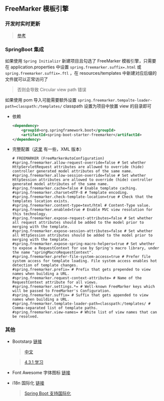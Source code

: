 ## FreeMarker 模板引擎

### 开发时实时更新

> [参考](https://blog.csdn.net/iteye_9153/article/details/82582908)

### SpringBoot 集成
如果使用 `Spring Initializr` 新建项目且勾选了 FreeMarker 模板引擎，只需要在 application.properties 中设置 `spring.freemarker.suffix=.html` 或 `spring.freemarker.suffix=.ftl` ，在 resources/templates 中新建对应后缀的文件就可以正常访问了
> 否则会导致 Circular view path 错误

如果使用 pom 导入可能需要额外设置 `spring.freemarker.tempalte-loader-path=classpath:/templates/` classpath 设置为项目中放置 view 的目录即可

- 依赖
    ``` xml
    <dependency>
        <groupId>org.springframework.boot</groupId>
        <artifactId>spring-boot-starter-freemarker</artifactId>
    </dependency>
    ```
- 完整配置（[这里](http://freemarker.foofun.cn/pgui_misc_servlet.html) 有一些，XML 版本）
    ```
    # FREEMARKER (FreeMarkerAutoConfiguration)
    #spring.freemarker.allow-request-override=false # Set whether HttpServletRequest attributes are allowed to override (hide) controller generated model attributes of the same name.
    #spring.freemarker.allow-session-override=false # Set whether HttpSession attributes are allowed to override (hide) controller generated model attributes of the same name.
    #spring.freemarker.cache=false # Enable template caching.
    #spring.freemarker.charset=UTF-8 # Template encoding.
    #spring.freemarker.check-template-location=true # Check that the templates location exists.
    #spring.freemarker.content-type=text/html # Content-Type value.
    #spring.freemarker.enabled=true # Enable MVC view resolution for this technology.
    #spring.freemarker.expose-request-attributes=false # Set whether all request attributes should be added to the model prior to merging with the template.
    #spring.freemarker.expose-session-attributes=false # Set whether all HttpSession attributes should be added to the model prior to merging with the template.
    #spring.freemarker.expose-spring-macro-helpers=true # Set whether to expose a RequestContext for use by Spring's macro library, under the name "springMacroRequestContext".
    #spring.freemarker.prefer-file-system-access=true # Prefer file system access for template loading. File system access enables hot detection of template changes.
    #spring.freemarker.prefix= # Prefix that gets prepended to view names when building a URL.
    #spring.freemarker.request-context-attribute= # Name of the RequestContext attribute for all views.
    #spring.freemarker.settings.*= # Well-known FreeMarker keys which will be passed to FreeMarker's Configuration.
    #spring.freemarker.suffix= # Suffix that gets appended to view names when building a URL.
    #spring.freemarker.template-loader-path=classpath:/templates/ # Comma-separated list of template paths.
    #spring.freemarker.view-names= # White list of view names that can be resolved.
    ```

### 其他

- Bootstarp [链接](https://getbootstrap.com/)
    
    > [中文](https://www.bootcss.com/)

    > [4.3.1 学习](https://www.runoob.com/bootstrap4/bootstrap4-tutorial.html)

- Font Awesome 字体图标 [链接](http://www.fontawesome.com.cn/faicons/)

- i18n 国际化 [链接]()

    > [Spring Boot 支持国际化](https://blog.csdn.net/u012100371/article/details/78199568)

